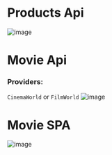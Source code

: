 # Products Api
![image](https://user-images.githubusercontent.com/30820950/74899848-b2c59500-53e9-11ea-8f35-393f47c6514e.png)

# Movie Api
### Providers:
`CinemaWorld` or `FilmWorld`
![image](https://user-images.githubusercontent.com/30820950/73591481-a95bb200-453a-11ea-8a7d-c4b27e68536e.png)

# Movie SPA
![image](https://user-images.githubusercontent.com/30820950/76058978-6f624d80-5fc9-11ea-8fb0-4de387fad6fd.png)
